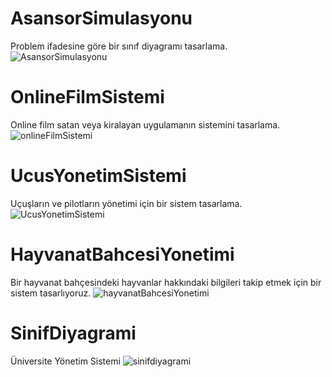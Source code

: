 # AsansorSimulasyonu
Problem ifadesine göre bir sınıf diyagramı tasarlama.
![AsansorSimulasyonu](https://user-images.githubusercontent.com/59251830/210958200-0df1f5fa-b975-4f4a-8a6a-8545edf99c0b.png)
# OnlineFilmSistemi
Online film satan veya kiralayan uygulamanın sistemini tasarlama.
![onlineFilmSistemi](https://user-images.githubusercontent.com/59251830/210949385-f0b409b5-9ce8-4373-b56c-3394bbc99e85.png)
# UcusYonetimSistemi
Uçuşların ve pilotların yönetimi için bir sistem tasarlama.
![UcusYonetimSistemi](https://user-images.githubusercontent.com/59251830/210945636-ce03c61b-9720-4f48-adc1-80bed19e38d9.png)
# HayvanatBahcesiYonetimi
Bir hayvanat bahçesindeki hayvanlar hakkındaki bilgileri takip etmek için bir sistem tasarlıyoruz.
![hayvanatBahcesiYonetimi](https://user-images.githubusercontent.com/59251830/210940739-03fc44a2-30fd-4a2c-a548-c3ec737ef190.png)
# SinifDiyagrami
Üniversite Yönetim Sistemi
![sinifdiyagrami](https://user-images.githubusercontent.com/59251830/210743890-d85244cb-2fb2-452b-95ed-00d05b9084be.png)
